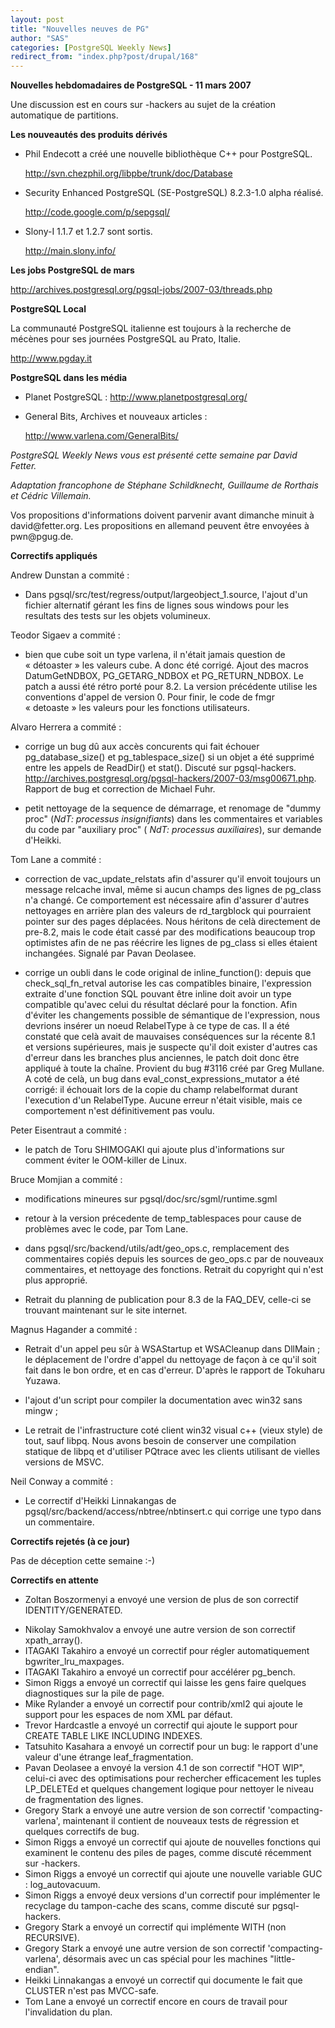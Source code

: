```yaml
---
layout: post
title: "Nouvelles neuves de PG"
author: "SAS"
categories: [PostgreSQL Weekly News]
redirect_from: "index.php?post/drupal/168"
---
```



<p><strong>Nouvelles hebdomadaires de PostgreSQL - 11 mars 2007</strong></p>

<p>

Une discussion est en cours sur -hackers au sujet de la création automatique de partitions.</p>

<!--more-->


<strong>Les nouveautés des produits dérivés</strong>

<ul>

<li>

Phil Endecott a créé une nouvelle bibliothèque C++ pour PostgreSQL.

<a target="_blank" href="http://svn.chezphil.org/libpbe/trunk/doc/Database">http://svn.chezphil.org/libpbe/trunk/doc/Database</a>

</li>

<li>

Security Enhanced PostgreSQL (SE-PostgreSQL) 8.2.3-1.0 alpha réalisé.

<a target="_blank" href="http://code.google.com/p/sepgsql/">http://code.google.com/p/sepgsql/</a>

</li>

<li>

Slony-I 1.1.7 et 1.2.7 sont sortis.

<a target="_blank" href="http://main.slony.info/">http://main.slony.info/</a>

</li>

</ul>

<p><strong>Les jobs PostgreSQL de mars</strong></p>

<p>

<a target="_blank" href="http://archives.postgresql.org/pgsql-jobs/2007-03/threads.php">http://archives.postgresql.org/pgsql-jobs/2007-03/threads.php</a>

</p>

<p><strong>PostgreSQL Local</strong></p>

<p>

La communauté PostgreSQL italienne est toujours à la recherche de mécènes pour ses journées PostgreSQL au Prato, Italie.

<a target="_blank" href="http://www.pgday.it">http://www.pgday.it</a>

</p>

<p><strong>PostgreSQL dans les média</strong></p>

<ul>

<li>

Planet PostgreSQL&nbsp;: <a target="_blank" href="http://www.planetpostgresql.org/">http://www.planetpostgresql.org/</a>

</li>

<li>

General Bits, Archives et nouveaux articles&nbsp;:

<a target="_blank" href="http://www.varlena.com/GeneralBits/">http://www.varlena.com/GeneralBits/</a>

</li>

</ul>

<p><em>

PostgreSQL Weekly News vous est présenté cette semaine par David Fetter.

Adaptation francophone de Stéphane Schildknecht, Guillaume de Rorthais et Cédric Villemain.

</em></p>

<p>Vos propositions d'informations doivent parvenir avant dimanche minuit à david@fetter.org. Les propositions en allemand peuvent être envoyées à pwn@pgug.de.</p>

<p><strong>Correctifs appliqués</strong></p>

<p>

Andrew Dunstan a commité&nbsp;:</p>

<ul>

<li>

Dans pgsql/src/test/regress/output/largeobject_1.source, l'ajout d'un fichier alternatif gérant les fins de lignes sous windows pour les resultats des tests sur les objets volumineux.

</li>

</ul>

<p>

Teodor Sigaev a commité&nbsp;:</p>

<ul><li>

bien que cube soit un type varlena, il n'était jamais question de «&nbsp;détoaster&nbsp;» les valeurs cube. A donc été corrigé. Ajout des macros DatumGetNDBOX, PG_GETARG_NDBOX et PG_RETURN_NDBOX. Le patch a aussi été rétro porté pour 8.2. La version précédente utilise les conventions d'appel de version 0. Pour finir, le code de fmgr «&nbsp;detoaste&nbsp;» les valeurs pour les fonctions utilisateurs.

</li>

</ul>

<p>

Alvaro Herrera a commité&nbsp;:</p>

<ul><li>

corrige un bug dû aux accès concurents qui fait échouer pg_database_size() et pg_tablespace_size() si un objet a été supprimé entre les appels de ReadDir() et stat(). Discuté sur pgsql-hackers. <a target="_blank" href="http://archives.postgresql.org/pgsql-hackers/2007-03/msg00671.php">http://archives.postgresql.org/pgsql-hackers/2007-03/msg00671.php</a>. Rapport de bug et correction de Michael Fuhr.</li>

<li>

petit nettoyage de la sequence de démarrage, et renomage de "dummy proc" (<em>NdT: processus insignifiants</em>) dans les commentaires et variables du code par "auxiliary proc" (<em> NdT: processus auxiliaires</em>), sur demande d'Heikki.

</li>

</ul>

<p>

Tom Lane a commité&nbsp;:</p>

<ul><li>

correction de vac_update_relstats afin d'assurer qu'il envoit toujours un message relcache inval, même si aucun champs des lignes de pg_class n'a changé. Ce comportement est nécessaire afin d'assurer d'autres nettoyages en arrière plan des valeurs de rd_targblock qui pourraient pointer sur des pages déplacées. Nous héritons de celà directement de pre-8.2, mais le code était cassé par des modifications beaucoup trop optimistes afin de ne pas réécrire les lignes de pg_class si elles étaient inchangées. Signalé par Pavan Deolasee.

</li>

<li>

corrige un oubli dans le code original de inline_function(): depuis que check_sql_fn_retval autorise les cas compatibles binaire, l'expression extraite d'une fonction SQL pouvant être inline doit avoir un type compatible qu'avec celui du résultat déclaré pour la fonction. Afin d'éviter les changements possible de sémantique de l'expression, nous devrions insérer un noeud RelabelType à ce type de cas. Il a été constaté que celà avait de mauvaises conséquences sur la récente 8.1 et versions supérieures, mais je suspecte qu'il doit exister d'autres cas d'erreur dans les branches plus anciennes, le patch doit donc être appliqué à toute la chaîne. Provient du bug #3116 créé par Greg Mullane. A coté de celà, un bug dans eval_const_expressions_mutator a été corrigé: il échouait lors de la copie du champ relabelformat durant l'execution d'un RelabelType. Aucune erreur n'était visible, mais ce comportement n'est définitivement pas voulu.

</li>

</ul>

<p>

Peter Eisentraut a commité&nbsp;:</p>

<ul><li>

le patch de Toru SHIMOGAKI qui ajoute plus d'informations sur comment éviter le OOM-killer de Linux.

</li>

</ul>

<p>

Bruce Momjian a commité&nbsp;:</p>

<ul><li>

modifications mineures sur pgsql/doc/src/sgml/runtime.sgml

</li>

<li>

retour à la version précedente de temp_tablespaces pour cause de problèmes avec le code, par Tom Lane.

</li>

<li>

dans pgsql/src/backend/utils/adt/geo_ops.c, remplacement des commentaires copiés depuis les sources de geo_ops.c par de nouveaux commentaires, et nettoyage des fonctions. Retrait du copyright qui n'est plus approprié.

</li>

<li>

Retrait du planning de publication pour 8.3 de la FAQ_DEV, celle-ci se trouvant maintenant sur le site internet.

</li>

</ul>

<p>

Magnus Hagander a commité&nbsp;:</p>

<ul><li>

Retrait d'un appel peu sûr à  WSAStartup et WSACleanup dans DllMain&nbsp;; le déplacement de l'ordre d'appel du nettoyage de façon à  ce qu'il soit fait dans le bon ordre, et en cas d'erreur. D'après le rapport de Tokuharu Yuzawa. </li>

<li>

l'ajout d'un script pour compiler la documentation avec win32 sans mingw&nbsp;;

</li>

<li>

Le retrait de l'infrastructure coté client win32 visual c++ (vieux style) de tout, sauf libpq. Nous avons besoin de conserver une compilation statique de libpq et d'utiliser PQtrace avec les clients utilisant de vielles versions de MSVC.</li>

</ul>

<p>

Neil Conway a commité&nbsp;:</p>

<ul><li>

Le correctif d'Heikki Linnakangas de pgsql/src/backend/access/nbtree/nbtinsert.c qui corrige une typo dans un commentaire. </li>

</ul>

<p><strong>Correctifs rejetés (à ce jour)</strong></p>

<p>

Pas de déception cette semaine :-)

</p>

<p><strong>Correctifs en attente</strong></p>

<ul>

<li>

Zoltan Boszormenyi a envoyé une version de plus de son correctif IDENTITY/GENERATED.</li>

<li> Nikolay Samokhvalov a envoyé une autre version de son correctif xpath_array(). </li>

<li> ITAGAKI Takahiro a envoyé un correctif pour régler automatiquement bgwriter_lru_maxpages. </li>

<li> ITAGAKI Takahiro a envoyé un correctif pour accélérer pg_bench. </li>

<li> Simon Riggs a envoyé un correctif qui laisse les gens faire quelques diagnostiques sur la pile de page. </li>

<li> Mike Rylander a envoyé un correctif pour contrib/xml2 qui ajoute le support pour les espaces de nom XML par défaut. </li>

<li> Trevor Hardcastle a envoyé un correctif qui ajoute le support pour CREATE TABLE LIKE INCLUDING INDEXES. </li>

<li> Tatsuhito Kasahara a envoyé un correctif pour un bug: le rapport d'une valeur d'une étrange leaf_fragmentation. </li>

<li> Pavan Deolasee a envoyé la version 4.1 de son correctif "HOT WIP", celui-ci avec des optimisations pour rechercher efficacement les tuples LP_DELETEd et quelques changement logique pour nettoyer le niveau de fragmentation des lignes. </li>

<li> Gregory Stark a envoyé une autre version de son correctif 'compacting-varlena', maintenant il contient de nouveaux tests de régression et quelques correctifs de bug. </li>

<li> Simon Riggs a envoyé un correctif qui ajoute de nouvelles fonctions qui examinent le contenu des piles de pages, comme discuté récemment sur -hackers. </li>

<li> Simon Riggs a envoyé un correctif qui ajoute une nouvelle variable GUC : log_autovacuum. </li>

<li> Simon Riggs a envoyé deux versions d'un correctif pour implémenter le recyclage du tampon-cache des scans, comme discuté sur pgsql-hackers. </li>

<li> Gregory Stark a envoyé un correctif qui implémente WITH (non RECURSIVE). </li>

<li> Gregory Stark a envoyé une autre version de son correctif 'compacting-varlena', désormais avec un cas spécial pour les machines "little-endian". </li>

<li> Heikki Linnakangas a envoyé un correctif qui documente le fait que CLUSTER n'est pas MVCC-safe. </li>

<li> Tom Lane a envoyé un correctif encore en cours de travail pour l'invalidation du plan. </li>

</ul>